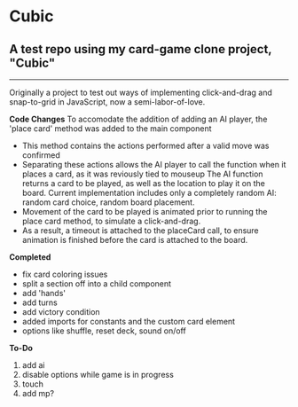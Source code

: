 # Cubic
## A test repo using my card-game clone project, "Cubic"
----------------------------------------------------

Originally a project to test out ways of implementing click-and-drag and snap-to-grid in JavaScript, now a semi-labor-of-love.

**Code Changes**
To accomodate the addition of adding an AI player, the 'place card' method was added to the main component
- This method contains the actions performed after a valid move was confirmed
- Separating these actions allows the AI player to call the function when it places a card, as it was reviously tied to mouseup
The AI function returns a card to be played, as well as the location to play it on the board.
Current implementation includes only a completely random AI: random card choice, random board placement.
- Movement of the card to be played is animated prior to running the place card method, to simulate a click-and-drag.
- As a result, a timeout is attached to the placeCard call, to ensure animation is finished before the card is attached to the board.

**Completed**
- fix card coloring issues
- split a section off into a child component
- add 'hands'
- add turns
- add victory condition
- added imports for constants and the custom card element
- options like shuffle, reset deck, sound on/off

**To-Do**
1. add ai
2. disable options while game is in progress
3. touch
4. add mp?
